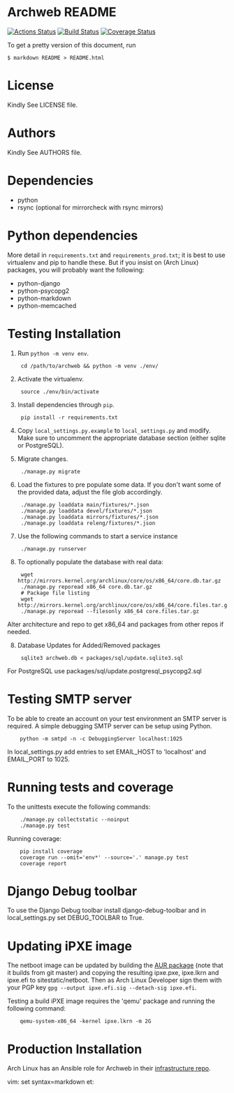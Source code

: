 # Archweb README

[![Actions Status](https://github.com/archlinux/archweb/workflows/Github-Actions/badge.svg)](https://github.com/archlinux/archweb/actions)
[![Build Status](https://travis-ci.com/archlinux/archweb.svg?branch=master)](https://travis-ci.com/archlinux/archweb)
[![Coverage Status](https://coveralls.io/repos/github/archlinux/archweb/badge.svg?branch=master)](https://coveralls.io/github/archlinux/archweb?branch=master)

To get a pretty version of this document, run

    $ markdown README > README.html

# License

Kindly See LICENSE file.

# Authors

Kindly See AUTHORS file.

# Dependencies

- python
- rsync (optional for mirrorcheck with rsync mirrors)

# Python dependencies

More detail in `requirements.txt` and `requirements_prod.txt`; it is best to
use virtualenv and pip to handle these. But if you insist on (Arch Linux)
packages, you will probably want the following:

- python-django
- python-psycopg2
- python-markdown
- python-memcached

# Testing Installation

1. Run `python -m venv env`.

        cd /path/to/archweb && python -m venv ./env/

2. Activate the virtualenv.

        source ./env/bin/activate

2. Install dependencies through `pip`.

        pip install -r requirements.txt

3. Copy `local_settings.py.example` to `local_settings.py` and modify.
   Make sure to uncomment the appropriate database section (either sqlite or
   PostgreSQL).

4. Migrate changes.

        ./manage.py migrate

5. Load the fixtures to pre populate some data. If you don't want some of the
   provided data, adjust the file glob accordingly.

        ./manage.py loaddata main/fixtures/*.json
        ./manage.py loaddata devel/fixtures/*.json
        ./manage.py loaddata mirrors/fixtures/*.json
        ./manage.py loaddata releng/fixtures/*.json

6. Use the following commands to start a service instance

        ./manage.py runserver

7. To optionally populate the database with real data:

        wget http://mirrors.kernel.org/archlinux/core/os/x86_64/core.db.tar.gz
        ./manage.py reporead x86_64 core.db.tar.gz
        # Package file listing
        wget http://mirrors.kernel.org/archlinux/core/os/x86_64/core.files.tar.gz
        ./manage.py reporead --filesonly x86_64 core.files.tar.gz

Alter architecture and repo to get x86\_64 and packages from other repos if
needed.

8. Database Updates for Added/Removed packages

        sqlite3 archweb.db < packages/sql/update.sqlite3.sql

For PostgreSQL use packages/sql/update.postgresql_psycopg2.sql


# Testing SMTP server

To be able to create an account on your test environment an SMTP server is
required. A simple debugging SMTP server can be setup using Python.

        python -m smtpd -n -c DebuggingServer localhost:1025

In local\_settings.py add entries to set EMAIL\_HOST to 'localhost' and EMAIL\_PORT to
1025.

# Running tests and coverage

To the unittests execute the following commands:

        ./manage.py collectstatic --noinput
        ./manage.py test

Running coverage:

        pip install coverage
        coverage run --omit='env*' --source='.' manage.py test
        coverage report

# Django Debug toolbar

To use the Django Debug toolbar install django-debug-toolbar and in local_settings.py
set DEBUG_TOOLBAR to True.

# Updating iPXE image

The netboot image can be updated by building the [AUR
package](https://aur.archlinux.org/packages/ipxe-netboot/) (note that it builds
from git master) and copying the resulting ipxe.pxe, ipxe.lkrn and ipxe.efi to
sitestatic/netboot. Then as Arch Linux Developer sign them with your PGP key
```gpg --output ipxe.efi.sig --detach-sig ipxe.efi```.

Testing a build iPXE image requires the 'qemu' package and running the
following command:

        qemu-system-x86_64 -kernel ipxe.lkrn -m 2G

# Production Installation

Arch Linux has an Ansible role for Archweb in their [infrastructure repo](https://git.archlinux.org/infrastructure.git/).

vim: set syntax=markdown et:
